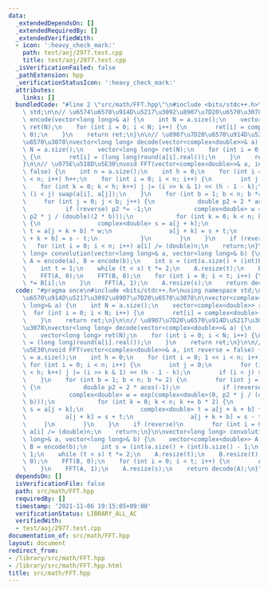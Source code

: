 ```yaml
---
data:
  _extendedDependsOn: []
  _extendedRequiredBy: []
  _extendedVerifiedWith:
  - icon: ':heavy_check_mark:'
    path: test/aoj/2977.test.cpp
    title: test/aoj/2977.test.cpp
  _isVerificationFailed: false
  _pathExtension: hpp
  _verificationStatusIcon: ':heavy_check_mark:'
  attributes:
    links: []
  bundledCode: "#line 2 \"src/math/FFT.hpp\"\n#include <bits/stdc++.h>\nusing namespace\
    \ std;\n\n// \u6574\u6570\u914D\u5217\u3092\u8907\u7D20\u6570\u3078\n\nvector<complex<double>>\
    \ encode(vector<long long>& a) {\n    int N = a.size();\n    vector<complex<double>>\
    \ ret(N);\n    for (int i = 0; i < N; i++) {\n        ret[i] = complex<double>(a[i],\
    \ 0);\n    }\n    return ret;\n}\n\n// \u8907\u7D20\u6570\u914D\u5217\u3092\u6574\
    \u6570\u3078\nvector<long long> decode(vector<complex<double>>& a) {\n    int\
    \ N = a.size();\n    vector<long long> ret(N);\n    for (int i = 0; i < N; i++)\
    \ {\n        ret[i] = (long long)round(a[i].real());\n    }\n    return ret;\n\
    }\n\n// \u975E\u518D\u5E30\nvoid FFT(vector<complex<double>>& a, int reverse =\
    \ false) {\n    int n = a.size();\n    int h = 0;\n    for (int i = 0; 1 << i\
    \ < n; i++) h++;\n    for (int i = 0; i < n; i++) {\n        int j = 0;\n    \
    \    for (int k = 0; k < h; k++) j |= (i >> k & 1) << (h - 1 - k);\n        if\
    \ (i < j) swap(a[i], a[j]);\n    }\n    for (int b = 1; b < n; b *= 2) {\n   \
    \     for (int j = 0; j < b; j++) {\n            double p2 = 2 * acos(-1);\n \
    \           if (reverse) p2 *= -1;\n            complex<double> w = exp(complex<double>(0,\
    \ p2 * j / (double)(2 * b)));\n            for (int k = 0; k < n; k += b * 2)\
    \ {\n                complex<double> s = a[j + k];\n                complex<double>\
    \ t = a[j + k + b] * w;\n                a[j + k] = s + t;\n                a[j\
    \ + k + b] = s - t;\n            }\n        }\n    }\n    if (reverse)\n     \
    \   for (int i = 0; i < n; i++) a[i] /= (double)n;\n    return;\n}\n\nvector<long\
    \ long> convolution(vector<long long>& a, vector<long long>& b) {\n    vector<complex<double>>\
    \ A = encode(a), B = encode(b);\n    int s = (int)a.size() + (int)b.size() - 1;\n\
    \    int t = 1;\n    while (t < s) t *= 2;\n    A.resize(t);\n    B.resize(t);\n\
    \    FFT(A, 0);\n    FFT(B, 0);\n    for (int i = 0; i < t; i++) {\n        A[i]\
    \ *= B[i];\n    }\n    FFT(A, 1);\n    A.resize(s);\n    return decode(A);\n}\n"
  code: "#pragma once\n#include <bits/stdc++.h>\nusing namespace std;\n\n// \u6574\
    \u6570\u914D\u5217\u3092\u8907\u7D20\u6570\u3078\n\nvector<complex<double>> encode(vector<long\
    \ long>& a) {\n    int N = a.size();\n    vector<complex<double>> ret(N);\n  \
    \  for (int i = 0; i < N; i++) {\n        ret[i] = complex<double>(a[i], 0);\n\
    \    }\n    return ret;\n}\n\n// \u8907\u7D20\u6570\u914D\u5217\u3092\u6574\u6570\
    \u3078\nvector<long long> decode(vector<complex<double>>& a) {\n    int N = a.size();\n\
    \    vector<long long> ret(N);\n    for (int i = 0; i < N; i++) {\n        ret[i]\
    \ = (long long)round(a[i].real());\n    }\n    return ret;\n}\n\n// \u975E\u518D\
    \u5E30\nvoid FFT(vector<complex<double>>& a, int reverse = false) {\n    int n\
    \ = a.size();\n    int h = 0;\n    for (int i = 0; 1 << i < n; i++) h++;\n   \
    \ for (int i = 0; i < n; i++) {\n        int j = 0;\n        for (int k = 0; k\
    \ < h; k++) j |= (i >> k & 1) << (h - 1 - k);\n        if (i < j) swap(a[i], a[j]);\n\
    \    }\n    for (int b = 1; b < n; b *= 2) {\n        for (int j = 0; j < b; j++)\
    \ {\n            double p2 = 2 * acos(-1);\n            if (reverse) p2 *= -1;\n\
    \            complex<double> w = exp(complex<double>(0, p2 * j / (double)(2 *\
    \ b)));\n            for (int k = 0; k < n; k += b * 2) {\n                complex<double>\
    \ s = a[j + k];\n                complex<double> t = a[j + k + b] * w;\n     \
    \           a[j + k] = s + t;\n                a[j + k + b] = s - t;\n       \
    \     }\n        }\n    }\n    if (reverse)\n        for (int i = 0; i < n; i++)\
    \ a[i] /= (double)n;\n    return;\n}\n\nvector<long long> convolution(vector<long\
    \ long>& a, vector<long long>& b) {\n    vector<complex<double>> A = encode(a),\
    \ B = encode(b);\n    int s = (int)a.size() + (int)b.size() - 1;\n    int t =\
    \ 1;\n    while (t < s) t *= 2;\n    A.resize(t);\n    B.resize(t);\n    FFT(A,\
    \ 0);\n    FFT(B, 0);\n    for (int i = 0; i < t; i++) {\n        A[i] *= B[i];\n\
    \    }\n    FFT(A, 1);\n    A.resize(s);\n    return decode(A);\n}"
  dependsOn: []
  isVerificationFile: false
  path: src/math/FFT.hpp
  requiredBy: []
  timestamp: '2021-11-06 19:15:05+09:00'
  verificationStatus: LIBRARY_ALL_AC
  verifiedWith:
  - test/aoj/2977.test.cpp
documentation_of: src/math/FFT.hpp
layout: document
redirect_from:
- /library/src/math/FFT.hpp
- /library/src/math/FFT.hpp.html
title: src/math/FFT.hpp
---
```


